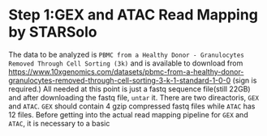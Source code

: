 # Step 1:GEX and ATAC Read Mapping by STARSolo #
The data to be analyzed is ```PBMC from a Healthy Donor - Granulocytes Removed Through Cell Sorting (3k)``` and is available to download from https://www.10xgenomics.com/datasets/pbmc-from-a-healthy-donor-granulocytes-removed-through-cell-sorting-3-k-1-standard-1-0-0 (sign is required.)
All needed at this point is just a fastq sequence file(still 22GB) and after downloading the fastq file, ```untar``` it.  There are two direactoris, ```GEX``` and ```ATAC```.  ```GEX``` should contain 4 gzip compressed fastq files while ```ATAC``` has 12 files.   Before getting into the actual read mapping pipeline for ```GEX``` and ```ATAC```, it is necessary to a basic  
